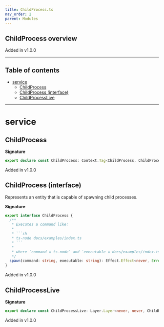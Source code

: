 ```yaml
---
title: ChildProcess.ts
nav_order: 2
parent: Modules
---
```


## ChildProcess overview

Added in v1.0.0

---

<h2 class="text-delta">Table of contents</h2>

- [service](#service)
  - [ChildProcess](#childprocess)
  - [ChildProcess (interface)](#childprocess-interface)
  - [ChildProcessLive](#childprocesslive)

---

# service

## ChildProcess

**Signature**

```ts
export declare const ChildProcess: Context.Tag<ChildProcess, ChildProcess>
```

Added in v1.0.0

## ChildProcess (interface)

Represents an entity that is capable of spawning child processes.

**Signature**

````ts
export interface ChildProcess {
  /**
   * Executes a command like:
   *
   * ```sh
   * ts-node docs/examples/index.ts
   * ```
   *
   * where `command = ts-node` and `executable = docs/examples/index.ts`
   */
  spawn(command: string, executable: string): Effect.Effect<never, Error, void>
}
````

Added in v1.0.0

## ChildProcessLive

**Signature**

```ts
export declare const ChildProcessLive: Layer.Layer<never, never, ChildProcess>
```

Added in v1.0.0
